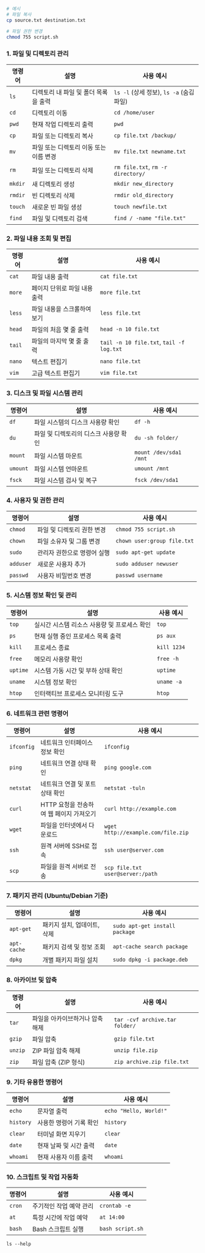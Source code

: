 ```bash
# 예시
# 파일 복사
cp source.txt destination.txt

# 파일 권한 변경
chmod 755 script.sh

```


### 1. **파일 및 디렉토리 관리**

| 명령어         | 설명                                                      | 사용 예시                             |
|----------------|-----------------------------------------------------------|---------------------------------------|
| `ls`           | 디렉토리 내 파일 및 폴더 목록을 출력                      | `ls -l` (상세 정보), `ls -a` (숨김 파일) |
| `cd`           | 디렉토리 이동                                              | `cd /home/user`                       |
| `pwd`          | 현재 작업 디렉토리 출력                                    | `pwd`                                 |
| `cp`           | 파일 또는 디렉토리 복사                                    | `cp file.txt /backup/`                |
| `mv`           | 파일 또는 디렉토리 이동 또는 이름 변경                     | `mv file.txt newname.txt`             |
| `rm`           | 파일 또는 디렉토리 삭제                                    | `rm file.txt`, `rm -r directory/`     |
| `mkdir`        | 새 디렉토리 생성                                           | `mkdir new_directory`                 |
| `rmdir`        | 빈 디렉토리 삭제                                           | `rmdir old_directory`                 |
| `touch`        | 새로운 빈 파일 생성                                        | `touch newfile.txt`                   |
| `find`         | 파일 및 디렉토리 검색                                      | `find / -name "file.txt"`             |

### 2. **파일 내용 조회 및 편집**

| 명령어         | 설명                                                      | 사용 예시                             |
|----------------|-----------------------------------------------------------|---------------------------------------|
| `cat`          | 파일 내용 출력                                             | `cat file.txt`                        |
| `more`         | 페이지 단위로 파일 내용 출력                               | `more file.txt`                       |
| `less`         | 파일 내용을 스크롤하여 보기                                 | `less file.txt`                       |
| `head`         | 파일의 처음 몇 줄 출력                                     | `head -n 10 file.txt`                 |
| `tail`         | 파일의 마지막 몇 줄 출력                                   | `tail -n 10 file.txt`, `tail -f log.txt` |
| `nano`         | 텍스트 편집기                                              | `nano file.txt`                       |
| `vim`          | 고급 텍스트 편집기                                         | `vim file.txt`                        |

### 3. **디스크 및 파일 시스템 관리**

| 명령어         | 설명                                                      | 사용 예시                             |
|----------------|-----------------------------------------------------------|---------------------------------------|
| `df`           | 파일 시스템의 디스크 사용량 확인                           | `df -h`                               |
| `du`           | 파일 및 디렉토리의 디스크 사용량 확인                      | `du -sh folder/`                      |
| `mount`        | 파일 시스템 마운트                                         | `mount /dev/sda1 /mnt`                |
| `umount`       | 파일 시스템 언마운트                                       | `umount /mnt`                         |
| `fsck`         | 파일 시스템 검사 및 복구                                   | `fsck /dev/sda1`                      |

### 4. **사용자 및 권한 관리**

| 명령어         | 설명                                                      | 사용 예시                             |
|----------------|-----------------------------------------------------------|---------------------------------------|
| `chmod`        | 파일 및 디렉토리 권한 변경                                 | `chmod 755 script.sh`                 |
| `chown`        | 파일 소유자 및 그룹 변경                                   | `chown user:group file.txt`           |
| `sudo`         | 관리자 권한으로 명령어 실행                                | `sudo apt-get update`                 |
| `adduser`      | 새로운 사용자 추가                                         | `sudo adduser newuser`                |
| `passwd`       | 사용자 비밀번호 변경                                       | `passwd username`                     |

### 5. **시스템 정보 확인 및 관리**

| 명령어         | 설명                                                      | 사용 예시                             |
|----------------|-----------------------------------------------------------|---------------------------------------|
| `top`          | 실시간 시스템 리소스 사용량 및 프로세스 확인               | `top`                                 |
| `ps`           | 현재 실행 중인 프로세스 목록 출력                          | `ps aux`                              |
| `kill`         | 프로세스 종료                                              | `kill 1234`                           |
| `free`         | 메모리 사용량 확인                                         | `free -h`                             |
| `uptime`       | 시스템 가동 시간 및 부하 상태 확인                         | `uptime`                              |
| `uname`        | 시스템 정보 확인                                           | `uname -a`                            |
| `htop`         | 인터랙티브 프로세스 모니터링 도구                         | `htop`                                |

### 6. **네트워크 관련 명령어**

| 명령어         | 설명                                                      | 사용 예시                             |
|----------------|-----------------------------------------------------------|---------------------------------------|
| `ifconfig`     | 네트워크 인터페이스 정보 확인                              | `ifconfig`                            |
| `ping`         | 네트워크 연결 상태 확인                                    | `ping google.com`                     |
| `netstat`      | 네트워크 연결 및 포트 상태 확인                            | `netstat -tuln`                       |
| `curl`         | HTTP 요청을 전송하여 웹 페이지 가져오기                    | `curl http://example.com`             |
| `wget`         | 파일을 인터넷에서 다운로드                                 | `wget http://example.com/file.zip`    |
| `ssh`          | 원격 서버에 SSH로 접속                                     | `ssh user@server.com`                 |
| `scp`          | 파일을 원격 서버로 전송                                    | `scp file.txt user@server:/path`      |

### 7. **패키지 관리 (Ubuntu/Debian 기준)**

| 명령어         | 설명                                                      | 사용 예시                             |
|----------------|-----------------------------------------------------------|---------------------------------------|
| `apt-get`      | 패키지 설치, 업데이트, 삭제                                | `sudo apt-get install package`        |
| `apt-cache`    | 패키지 검색 및 정보 조회                                   | `apt-cache search package`            |
| `dpkg`         | 개별 패키지 파일 설치                                      | `sudo dpkg -i package.deb`            |

### 8. **아카이브 및 압축**

| 명령어         | 설명                                                      | 사용 예시                             |
|----------------|-----------------------------------------------------------|---------------------------------------|
| `tar`          | 파일을 아카이브하거나 압축 해제                            | `tar -cvf archive.tar folder/`        |
| `gzip`         | 파일 압축                                                  | `gzip file.txt`                       |
| `unzip`        | ZIP 파일 압축 해제                                         | `unzip file.zip`                      |
| `zip`          | 파일 압축 (ZIP 형식)                                       | `zip archive.zip file.txt`            |

### 9. **기타 유용한 명령어**

| 명령어         | 설명                                                      | 사용 예시                             |
|----------------|-----------------------------------------------------------|---------------------------------------|
| `echo`         | 문자열 출력                                                | `echo "Hello, World!"`                |
| `history`      | 사용한 명령어 기록 확인                                    | `history`                             |
| `clear`        | 터미널 화면 지우기                                         | `clear`                               |
| `date`         | 현재 날짜 및 시간 출력                                     | `date`                                |
| `whoami`       | 현재 사용자 이름 출력                                      | `whoami`                              |

### 10. **스크립트 및 작업 자동화**

| 명령어         | 설명                                                      | 사용 예시                             |
|----------------|-----------------------------------------------------------|---------------------------------------|
| `cron`         | 주기적인 작업 예약 관리                                    | `crontab -e`                          |
| `at`           | 특정 시간에 작업 예약                                      | `at 14:00`                            |
| `bash`         | Bash 스크립트 실행                                         | `bash script.sh`                      |

`ls --help`
